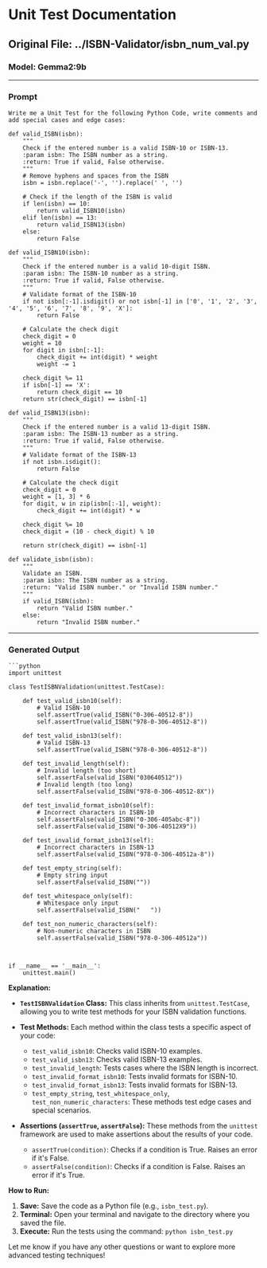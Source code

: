 # Unit Test Documentation
## Original File: ../ISBN-Validator/isbn_num_val.py

### Model: Gemma2:9b

<hr>

### Prompt

```
Write me a Unit Test for the following Python Code, write comments and add special cases and edge cases:

def valid_ISBN(isbn):
    """
    Check if the entered number is a valid ISBN-10 or ISBN-13.
    :param isbn: The ISBN number as a string.
    :return: True if valid, False otherwise.
    """
    # Remove hyphens and spaces from the ISBN
    isbn = isbn.replace('-', '').replace(' ', '')

    # Check if the length of the ISBN is valid
    if len(isbn) == 10:
        return valid_ISBN10(isbn)
    elif len(isbn) == 13:
        return valid_ISBN13(isbn)
    else:
        return False

def valid_ISBN10(isbn):
    """
    Check if the entered number is a valid 10-digit ISBN.
    :param isbn: The ISBN-10 number as a string.
    :return: True if valid, False otherwise.
    """
    # Validate format of the ISBN-10
    if not isbn[:-1].isdigit() or not isbn[-1] in ['0', '1', '2', '3', '4', '5', '6', '7', '8', '9', 'X']:
        return False

    # Calculate the check digit
    check_digit = 0
    weight = 10
    for digit in isbn[:-1]:
        check_digit += int(digit) * weight
        weight -= 1

    check_digit %= 11
    if isbn[-1] == 'X':
        return check_digit == 10
    return str(check_digit) == isbn[-1]

def valid_ISBN13(isbn):
    """
    Check if the entered number is a valid 13-digit ISBN.
    :param isbn: The ISBN-13 number as a string.
    :return: True if valid, False otherwise.
    """
    # Validate format of the ISBN-13
    if not isbn.isdigit():
        return False

    # Calculate the check digit
    check_digit = 0
    weight = [1, 3] * 6
    for digit, w in zip(isbn[:-1], weight):
        check_digit += int(digit) * w

    check_digit %= 10
    check_digit = (10 - check_digit) % 10

    return str(check_digit) == isbn[-1]

def validate_isbn(isbn):
    """
    Validate an ISBN.
    :param isbn: The ISBN number as a string.
    :return: "Valid ISBN number." or "Invalid ISBN number."
    """
    if valid_ISBN(isbn):
        return "Valid ISBN number."
    else:
        return "Invalid ISBN number."
```

<hr>

### Generated Output

```
```python
import unittest

class TestISBNValidation(unittest.TestCase):

    def test_valid_isbn10(self):
        # Valid ISBN-10
        self.assertTrue(valid_ISBN("0-306-40512-8"))  
        self.assertTrue(valid_ISBN("978-0-306-40512-8"))

    def test_valid_isbn13(self):
        # Valid ISBN-13
        self.assertTrue(valid_ISBN("978-0-306-40512-8")) 

    def test_invalid_length(self):
        # Invalid length (too short)
        self.assertFalse(valid_ISBN("030640512"))
        # Invalid length (too long)
        self.assertFalse(valid_ISBN("978-0-306-40512-8X")) 

    def test_invalid_format_isbn10(self):
        # Incorrect characters in ISBN-10
        self.assertFalse(valid_ISBN("0-306-405abc-8"))  
        self.assertFalse(valid_ISBN("0-306-40512X9")) 

    def test_invalid_format_isbn13(self):
        # Incorrect characters in ISBN-13
        self.assertFalse(valid_ISBN("978-0-306-40512a-8"))  

    def test_empty_string(self):
        # Empty string input
        self.assertFalse(valid_ISBN(""))

    def test_whitespace_only(self):
        # Whitespace only input
        self.assertFalse(valid_ISBN("   ")) 

    def test_non_numeric_characters(self):
        # Non-numeric characters in ISBN
        self.assertFalse(valid_ISBN("978-0-306-40512a"))



if __name__ == '__main__':
    unittest.main()
```

**Explanation:**


* **`TestISBNValidation` Class:** This class inherits from `unittest.TestCase`, allowing you to write test methods for your ISBN validation functions. 

* **Test Methods:** Each method within the class tests a specific aspect of your code:
    * `test_valid_isbn10`: Checks valid ISBN-10 examples.
    * `test_valid_isbn13`: Checks valid ISBN-13 examples.
    * `test_invalid_length`: Tests cases where the ISBN length is incorrect.
    * `test_invalid_format_isbn10`: Tests invalid formats for ISBN-10.
    * `test_invalid_format_isbn13`: Tests invalid formats for ISBN-13.
    * `test_empty_string`, `test_whitespace_only`, `test_non_numeric_characters`: These methods test edge cases and special scenarios.

* **Assertions (`assertTrue`, `assertFalse`):** These methods from the `unittest` framework are used to make assertions about the results of your code. 
    *  `assertTrue(condition)`: Checks if a condition is True. Raises an error if it's False.
    *  `assertFalse(condition)`: Checks if a condition is False. Raises an error if it's True.

**How to Run:**

1. **Save:** Save the code as a Python file (e.g., `isbn_test.py`).
2. **Terminal:** Open your terminal and navigate to the directory where you saved the file.
3. **Execute:** Run the tests using the command:  `python isbn_test.py`



Let me know if you have any other questions or want to explore more advanced testing techniques!
```